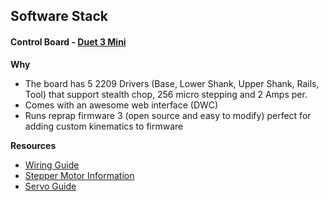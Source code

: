 ## Software Stack
#### Control Board - [Duet 3 Mini](https://duet3d.dozuki.com/Wiki/Getting_Started_with_Duet_3_Mini_5plus)
**Why**
- The board has 5 2209 Drivers (Base, Lower Shank, Upper Shank, Rails, Tool) that support stealth chop, 256 micro stepping and 2 Amps per. 
- Comes with an awesome web interface (DWC)
- Runs reprap firmware 3 (open source and easy to modify) perfect for adding custom kinematics to firmware

**Resources**
- [Wiring Guide](https://duet3d.dozuki.com/Wiki/Duet_3_Mini_5plus_Wiring)
- [Stepper Motor Information](https://duet3d.dozuki.com/Wiki/Choosing_and_connecting_stepper_motors)
- [Servo Guide](https://duet3d.dozuki.com/Wiki/Using_servos_and_controlling_unused_IO_pins)

